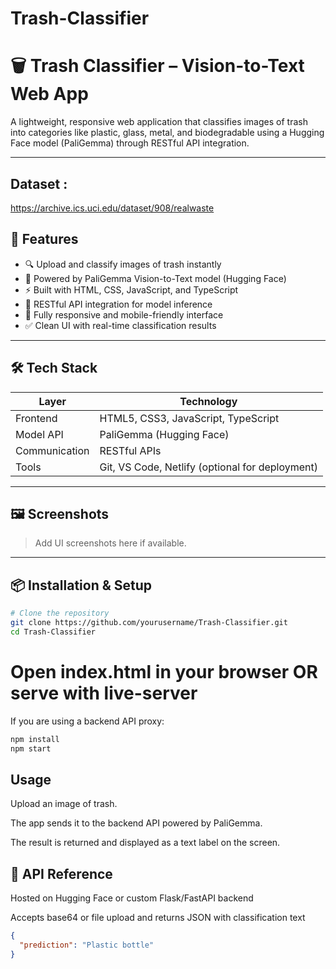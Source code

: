 # Trash-Classifier

# 🗑️ Trash Classifier – Vision-to-Text Web App

A lightweight, responsive web application that classifies images of trash into categories like plastic, glass, metal, and biodegradable using a Hugging Face model (PaliGemma) through RESTful API integration.

---
## Dataset : 
https://archive.ics.uci.edu/dataset/908/realwaste

## 🚀 Features

- 🔍 Upload and classify images of trash instantly
- 🧠 Powered by PaliGemma Vision-to-Text model (Hugging Face)
- ⚡ Built with HTML, CSS, JavaScript, and TypeScript
- 🔄 RESTful API integration for model inference
- 📱 Fully responsive and mobile-friendly interface
- ✅ Clean UI with real-time classification results

---

## 🛠️ Tech Stack

| Layer         | Technology                     |
|---------------|---------------------------------|
| Frontend      | HTML5, CSS3, JavaScript, TypeScript |
| Model API     | PaliGemma (Hugging Face)       |
| Communication | RESTful APIs                   |
| Tools         | Git, VS Code, Netlify (optional for deployment) |

---

## 🖼️ Screenshots

> Add UI screenshots here if available.

---

## 📦 Installation & Setup

```bash
# Clone the repository
git clone https://github.com/yourusername/Trash-Classifier.git
cd Trash-Classifier
```

# Open index.html in your browser OR serve with live-server

If you are using a backend API proxy:
```bash
npm install
npm start
```

## Usage

Upload an image of trash.

The app sends it to the backend API powered by PaliGemma.

The result is returned and displayed as a text label on the screen.

## 🔗 API Reference

Hosted on Hugging Face or custom Flask/FastAPI backend

Accepts base64 or file upload and returns JSON with classification text

```json
{
  "prediction": "Plastic bottle"
}
```



